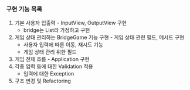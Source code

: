 ### 구현 기능 목록
1. 기본 사용자 입출력 - InputView, OutputView 구현
   - bridge는 List라 가정하고 구현
2. 게임 상태 관리하는 BridgeGame 기능 구현 - 게임 상태 관련 필드, 메서드 구현
   - 사용자 입력에 따른 이동, 재시도 기능
   - 게임 상태 관리 위한 필드
3. 게임 전체 흐름 - Application 구현
4. 각종 입력 등에 대한 Validation 적용
   - 입력에 대한 Exception
5. 구조 변경 및 Refactoring
   